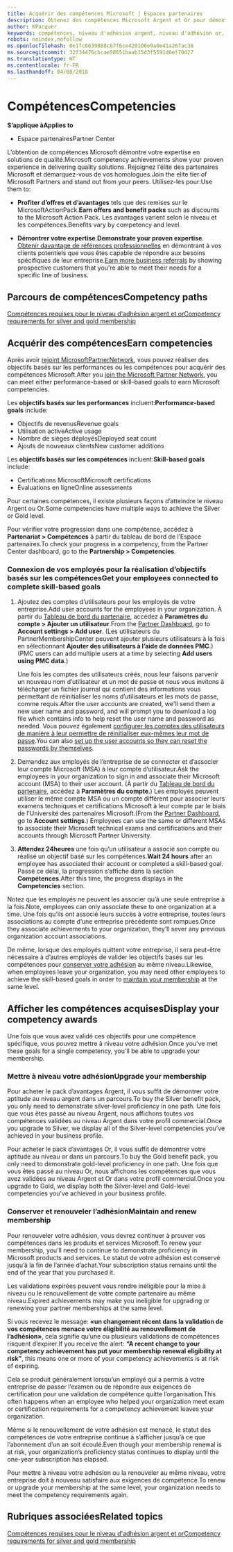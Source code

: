 ```yaml
---
title: Acquérir des compétences Microsoft | Espaces partenaires
description: Obtenez des compétences Microsoft Argent et Or pour démontrer votre expertise en solutions de qualité dans un domaine d’activités spécialisé
author: KPacquer
keywords: compétences, niveau d'adhésion argent, niveau d'adhésion or, mpn, MAPS, compétences, avantages, objectifs de performance, objectifs de compétence
robots: noindex,nofollow
ms.openlocfilehash: 0e1fc6639888c67f6ce420106e9a0e41a267ac36
ms.sourcegitcommit: 32f34476cbcae58651baab15d3f5591d6ef70d27
ms.translationtype: HT
ms.contentlocale: fr-FR
ms.lasthandoff: 04/08/2018
---
```

<!--
•   FWLink https://go.microsoft.com/fwlink/?linkid=851080 : top of page
•   FWLink https://go.microsoft.com/fwlink/?linkid=851281: top of page (duplicate)
•   FWLink https://go.microsoft.com/fwlink/?linkid=851079: Competencies (#attainment_paths)
•   FWLink https://go.microsoft.com/fwlink/?linkid=851081: Maintain and renew membership (#maintain_membership)
•   FWLink https://go.microsoft.com/fwlink/?linkid=851082: Get your employees connected to complete skill-based goals (#associating_achievements)
•   FWLink https://go.microsoft.com/fwlink/?linkid=851083 : Achievement overrides (#achievement_override)
•   FWLink: https://go.microsoft.com/fwlink/?linkid=851236: UI link, goes to the place where you import new users. Temporarily points to the Partner Center homepage.
•   FWLink: https://go.microsoft.com/fwlink/?linkid=851607 :Will go to the docs page for Silver/Gold competency achievements. Currently goes to https://partnercenter.microsoft.com/partner/cloud-solution-provider 

 -->

# <a name="competencies"></a><span data-ttu-id="7b25e-104">Compétences</span><span class="sxs-lookup"><span data-stu-id="7b25e-104">Competencies</span></span>

**<span data-ttu-id="7b25e-105">S’applique à</span><span class="sxs-lookup"><span data-stu-id="7b25e-105">Applies to</span></span>**
-  <span data-ttu-id="7b25e-106">Espace partenaires</span><span class="sxs-lookup"><span data-stu-id="7b25e-106">Partner Center</span></span>

<span data-ttu-id="7b25e-107">L’obtention de compétences Microsoft démontre votre expertise en solutions de qualité.</span><span class="sxs-lookup"><span data-stu-id="7b25e-107">Microsoft competency achievements show your proven experience in delivering quality solutions.</span></span> <span data-ttu-id="7b25e-108">Rejoignez l’élite des partenaires Microsoft et démarquez-vous de vos homologues.</span><span class="sxs-lookup"><span data-stu-id="7b25e-108">Join the elite tier of Microsoft Partners and stand out from your peers.</span></span> <span data-ttu-id="7b25e-109">Utilisez-les pour:</span><span class="sxs-lookup"><span data-stu-id="7b25e-109">Use them to:</span></span> 

*  <span data-ttu-id="7b25e-110">**Profiter d’offres et d’avantages** tels que des remises sur le MicrosoftActionPack.</span><span class="sxs-lookup"><span data-stu-id="7b25e-110">**Earn offers and benefit packs** such as discounts to the Microsoft Action Pack.</span></span> <span data-ttu-id="7b25e-111">Les avantages varient selon le niveau et les compétences.</span><span class="sxs-lookup"><span data-stu-id="7b25e-111">Benefits vary by competency and level.</span></span> 

*  <span data-ttu-id="7b25e-112">**Démontrer votre expertise**.</span><span class="sxs-lookup"><span data-stu-id="7b25e-112">**Demonstrate your proven expertise**.</span></span> <span data-ttu-id="7b25e-113">[Obtenir davantage de références professionnelles](referrals.md) en démontrant à vos clients potentiels que vous êtes capable de répondre aux besoins spécifiques de leur entreprise.</span><span class="sxs-lookup"><span data-stu-id="7b25e-113">[Earn more business referrals](referrals.md) by showing prospective customers that you're able to meet their needs for a specific line of business.</span></span>

## <a href="" id="attainment_paths"></a> <span data-ttu-id="7b25e-114">Parcours de compétences</span><span class="sxs-lookup"><span data-stu-id="7b25e-114">Competency paths</span></span>

[<span data-ttu-id="7b25e-115">Compétences requises pour le niveau d'adhésion argent et or</span><span class="sxs-lookup"><span data-stu-id="7b25e-115">Competency requirements for silver and gold membership</span></span>](learn-about-competencies.md)

## <a name="earn-competencies"></a><span data-ttu-id="7b25e-116">Acquérir des compétences</span><span class="sxs-lookup"><span data-stu-id="7b25e-116">Earn competencies</span></span>

<span data-ttu-id="7b25e-117">Après avoir [rejoint MicrosoftPartnerNetwork](mpn-overview.md), vous pouvez réaliser des objectifs basés sur les performances ou les compétences pour acquérir des compétences Microsoft.</span><span class="sxs-lookup"><span data-stu-id="7b25e-117">After you [join the Microsoft Partner Network](mpn-overview.md), you can meet either performance-based or skill-based goals to earn Microsoft competencies.</span></span> 

<span data-ttu-id="7b25e-118">Les **objectifs basés sur les performances** incluent:</span><span class="sxs-lookup"><span data-stu-id="7b25e-118">**Performance-based goals** include:</span></span> 
* <span data-ttu-id="7b25e-119">Objectifs de revenus</span><span class="sxs-lookup"><span data-stu-id="7b25e-119">Revenue goals</span></span>
* <span data-ttu-id="7b25e-120">Utilisation active</span><span class="sxs-lookup"><span data-stu-id="7b25e-120">Active usage</span></span>
* <span data-ttu-id="7b25e-121">Nombre de sièges déployés</span><span class="sxs-lookup"><span data-stu-id="7b25e-121">Deployed seat count</span></span>
* <span data-ttu-id="7b25e-122">Ajouts de nouveaux clients</span><span class="sxs-lookup"><span data-stu-id="7b25e-122">New customer additions</span></span>

<span data-ttu-id="7b25e-123">Les **objectifs basés sur les compétences** incluent:</span><span class="sxs-lookup"><span data-stu-id="7b25e-123">**Skill-based goals** include:</span></span> 
* <span data-ttu-id="7b25e-124">Certifications Microsoft</span><span class="sxs-lookup"><span data-stu-id="7b25e-124">Microsoft certifications</span></span>
* <span data-ttu-id="7b25e-125">Évaluations en ligne</span><span class="sxs-lookup"><span data-stu-id="7b25e-125">Online assessments</span></span> 

<span data-ttu-id="7b25e-126">Pour certaines compétences, il existe plusieurs façons d’atteindre le niveau Argent ou Or.</span><span class="sxs-lookup"><span data-stu-id="7b25e-126">Some competencies have multiple ways to achieve the Silver or Gold level.</span></span>

<span data-ttu-id="7b25e-127">Pour vérifier votre progression dans une compétence, accédez à **Partenariat > Compétences** à partir du tableau de bord de l’Espace partenaires.</span><span class="sxs-lookup"><span data-stu-id="7b25e-127">To check your progress in a competency, from the Partner Center dashboard, go to the **Partnership > Competencies**.</span></span> 

### <a href="" id="associating_achievements"></a><span data-ttu-id="7b25e-128">Connexion de vos employés pour la réalisation d’objectifs basés sur les compétences</span><span class="sxs-lookup"><span data-stu-id="7b25e-128">Get your employees connected to complete skill-based goals</span></span>

1.  <span data-ttu-id="7b25e-129">Ajoutez des comptes d’utilisateurs pour les employés de votre entreprise.</span><span class="sxs-lookup"><span data-stu-id="7b25e-129">Add user accounts for the employees in your organization.</span></span> <span data-ttu-id="7b25e-130">À partir du [Tableau de bord du partenaire](http://partnercenter.microsoft.com), accédez à **Paramètres du compte > Ajouter un utilisateur**.</span><span class="sxs-lookup"><span data-stu-id="7b25e-130">From the [Partner Dashboard](http://partnercenter.microsoft.com), go to **Account settings > Add user**.</span></span> <span data-ttu-id="7b25e-131">(Les utilisateurs du PartnerMembershipCenter peuvent ajouter plusieurs utilisateurs à la fois en sélectionnant **Ajouter des utilisateurs à l’aide de données PMC**.)</span><span class="sxs-lookup"><span data-stu-id="7b25e-131">(PMC users can add multiple users at a time by selecting **Add users using PMC data**.)</span></span>

    <span data-ttu-id="7b25e-132">Une fois les comptes des utilisateurs créés, nous leur faisons parvenir un nouveau nom d’utilisateur et un mot de passe et nous vous invitons à télécharger un fichier journal qui contient des informations vous permettant de réinitialiser les noms d’utilisateurs et les mots de passe, comme requis.</span><span class="sxs-lookup"><span data-stu-id="7b25e-132">After the user accounts are created, we'll send them a new user name and password, and will prompt you to download a log file which contains info to help reset the user name and password as needed.</span></span> <span data-ttu-id="7b25e-133">Vous pouvez également [configurer les comptes des utilisateurs de manière à leur permettre de réinitialiser eux-mêmes leur mot de passe](https://docs.microsoft.com/en-us/azure/active-directory/active-directory-passwords-getting-started).</span><span class="sxs-lookup"><span data-stu-id="7b25e-133">You can also [set up the user accounts so they can reset the passwords by themselves](https://docs.microsoft.com/en-us/azure/active-directory/active-directory-passwords-getting-started).</span></span>

2. <span data-ttu-id="7b25e-134">Demandez aux employés de l’entreprise de se connecter et d’associer leur compte Microsoft (MSA) à leur compte d’utilisateur.</span><span class="sxs-lookup"><span data-stu-id="7b25e-134">Ask the employees in your organization to sign in and associate their Microsoft account (MSA) to their user account.</span></span> <span data-ttu-id="7b25e-135">(À partir du [Tableau de bord du partenaire](http://partnercenter.microsoft.com), accédez à **Paramètres du compte**.) Les employés peuvent utiliser le même compte MSA ou un compte différent pour associer leurs examens techniques et certifications Microsoft à leur compte par le biais de l’Université des partenaires Microsoft.</span><span class="sxs-lookup"><span data-stu-id="7b25e-135">(From the [Partner Dashboard](http://partnercenter.microsoft.com), go to **Account settings**.) Employees can use the same or different MSAs to associate their Microsoft technical exams and certifications and their accounts through Microsoft Partner University.</span></span>

3.  <span data-ttu-id="7b25e-136">**Attendez 24heures** une fois qu’un utilisateur a associé son compte ou réalisé un objectif basé sur les compétences.</span><span class="sxs-lookup"><span data-stu-id="7b25e-136">**Wait 24 hours** after an employee has associated their account or completed a skill-based goal.</span></span> <span data-ttu-id="7b25e-137">Passé ce délai, la progression s’affiche dans la section **Compétences**.</span><span class="sxs-lookup"><span data-stu-id="7b25e-137">After this time, the progress displays in the **Competencies** section.</span></span>

<span data-ttu-id="7b25e-138">Notez que les employés ne peuvent les associer qu’à une seule entreprise à la fois.</span><span class="sxs-lookup"><span data-stu-id="7b25e-138">Note, employees can only associate these to one organization at a time.</span></span> <span data-ttu-id="7b25e-139">Une fois qu’ils ont associé leurs succès à votre entreprise, toutes leurs associations au compte d’une entreprise précédente sont rompues.</span><span class="sxs-lookup"><span data-stu-id="7b25e-139">Once they associate achievements to your organization, they’ll sever any previous organization account associations.</span></span>

<span data-ttu-id="7b25e-140">De même, lorsque des employés quittent votre entreprise, il sera peut-être nécessaire à d’autres employés de valider les objectifs basés sur les compétences pour [conserver votre adhésion](#maintaining_membership) au même niveau.</span><span class="sxs-lookup"><span data-stu-id="7b25e-140">Likewise, when employees leave your organization, you may need other employees to achieve the skill-based goals in order to [maintain your membership](#maintaining_membership) at the same level.</span></span>

## <a name="display-your-competency-awards"></a><span data-ttu-id="7b25e-141">Afficher les compétences acquises</span><span class="sxs-lookup"><span data-stu-id="7b25e-141">Display your competency awards</span></span>

<span data-ttu-id="7b25e-142">Une fois que vous avez validé ces objectifs pour une compétence spécifique, vous pouvez mettre à niveau votre adhésion.</span><span class="sxs-lookup"><span data-stu-id="7b25e-142">Once you've met these goals for a single competency, you'll be able to upgrade your membership.</span></span>

### <a name="upgrade-your-membership"></a><span data-ttu-id="7b25e-143">Mettre à niveau votre adhésion</span><span class="sxs-lookup"><span data-stu-id="7b25e-143">Upgrade your membership</span></span>

<span data-ttu-id="7b25e-144">Pour acheter le pack d’avantages Argent, il vous suffit de démontrer votre aptitude au niveau argent dans un parcours.</span><span class="sxs-lookup"><span data-stu-id="7b25e-144">To buy the Silver benefit pack, you only need to demonstrate silver-level proficiency in one path.</span></span> <span data-ttu-id="7b25e-145">Une fois que vous êtes passé au niveau Argent, nous affichons toutes vos compétences validées au niveau Argent dans votre profil commercial.</span><span class="sxs-lookup"><span data-stu-id="7b25e-145">Once you upgrade to Silver, we display all of the Silver-level competencies you’ve achieved in your business profile.</span></span> 

<span data-ttu-id="7b25e-146">Pour acheter le pack d’avantages Or, il vous suffit de démontrer votre aptitude au niveau or dans un parcours.</span><span class="sxs-lookup"><span data-stu-id="7b25e-146">To buy the Gold benefit pack, you only need to demonstrate gold-level proficiency in one path.</span></span> <span data-ttu-id="7b25e-147">Une fois que vous êtes passé au niveau Or, nous affichons les compétences que vous avez validées au niveau Argent et Or dans votre profil commercial.</span><span class="sxs-lookup"><span data-stu-id="7b25e-147">Once you upgrade to Gold, we display both the Silver-level and Gold-level competencies you’ve achieved in your business profile.</span></span> 

### <a href="" id="maintain_membership"></a> <span data-ttu-id="7b25e-148">Conserver et renouveler l’adhésion</span><span class="sxs-lookup"><span data-stu-id="7b25e-148">Maintain and renew membership</span></span>

<span data-ttu-id="7b25e-149">Pour renouveler votre adhésion, vous devrez continuer à prouver vos compétences dans les produits et services Microsoft.</span><span class="sxs-lookup"><span data-stu-id="7b25e-149">To renew your membership, you’ll need to continue to demonstrate proficiency in Microsoft products and services.</span></span> <span data-ttu-id="7b25e-150">Le statut de votre adhésion est conservé jusqu’à la fin de l’année d’achat.</span><span class="sxs-lookup"><span data-stu-id="7b25e-150">Your subscription status remains until the end of the year that you purchased it.</span></span>

<span data-ttu-id="7b25e-151">Les validations expirées peuvent vous rendre inéligible pour la mise à niveau ou le renouvellement de votre compte partenaire au même niveau.</span><span class="sxs-lookup"><span data-stu-id="7b25e-151">Expired achievements may make you ineligible for upgrading or renewing your partner memberships at the same level.</span></span> 

<span data-ttu-id="7b25e-152">Si vous recevez le message: **«un changement récent dans la validation de vos compétences menace votre éligibilité au renouvellement de l’adhésion»**, cela signifie qu’une ou plusieurs validations de compétences risquent d’expirer.</span><span class="sxs-lookup"><span data-stu-id="7b25e-152">If you receive the alert: **“A recent change to your competency achievement has put your membership renewal eligibility at risk”**, this means one or more of your competency achievements is at risk of expiring.</span></span> 

<span data-ttu-id="7b25e-153">Cela se produit généralement lorsqu’un employé qui a permis à votre entreprise de passer l’examen ou de répondre aux exigences de certification pour une validation de compétence quitte l’organisation.</span><span class="sxs-lookup"><span data-stu-id="7b25e-153">This often happens when an employee who helped your organization meet exam or certification requirements for a competency achievement leaves your organization.</span></span> 

<span data-ttu-id="7b25e-154">Même si le renouvellement de votre adhésion est menacé, le statut des compétences de votre entreprise continue à s’afficher jusqu’à ce que l’abonnement d’un an soit écoulé.</span><span class="sxs-lookup"><span data-stu-id="7b25e-154">Even though your membership renewal is at risk, your organization’s proficiency status continues to display until the one-year subscription has elapsed.</span></span>

<span data-ttu-id="7b25e-155">Pour mettre à niveau votre adhésion ou la renouveler au même niveau, votre entreprise doit à nouveau satisfaire aux exigences de compétence.</span><span class="sxs-lookup"><span data-stu-id="7b25e-155">To renew or upgrade your membership at the same level, your organization needs to meet the competency requirements again.</span></span>

## <a name="related-topics"></a><span data-ttu-id="7b25e-156">Rubriques associées</span><span class="sxs-lookup"><span data-stu-id="7b25e-156">Related topics</span></span>

[<span data-ttu-id="7b25e-157">Compétences requises pour le niveau d'adhésion argent et or</span><span class="sxs-lookup"><span data-stu-id="7b25e-157">Competency requirements for silver and gold membership</span></span>](learn-about-competencies.md)